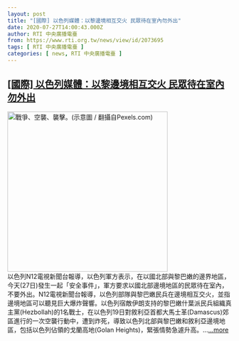 ```yaml
---
layout: post
title: "[國際] 以色列媒體：以黎邊境相互交火 民眾待在室內勿外出"
date: 2020-07-27T14:00:43.000Z
author: RTI 中央廣播電臺
from: https://www.rti.org.tw/news/view/id/2073695
tags: [ RTI 中央廣播電臺 ]
categories: [ news, RTI 中央廣播電臺 ]
---
```

<!--1595858443000-->
[[國際] 以色列媒體：以黎邊境相互交火 民眾待在室內勿外出](https://www.rti.org.tw/news/view/id/2073695)
------

<div>
<img src="https://static.rti.org.tw/assets/thumbnails/2020/01/04/064ac0f38b1f6353df8a7ef6012a9536.jpg" width="360" alt="戰爭、空襲、襲擊。(示意圖 / 翻攝自Pexels.com)" title="戰爭、空襲、襲擊。(示意圖 / 翻攝自Pexels.com)"><br>以色列N12電視新聞台報導，以色列軍方表示，在以國北部與黎巴嫩的邊界地區，今天(27日)發生一起「安全事件」，軍方要求以國北部邊境地區的民眾待在室內，不要外出。N12電視新聞台報導，以色列部隊與黎巴嫩民兵在邊境相互交火，並指邊境地區可以聽見巨大爆炸聲響。以色列宿敵伊朗支持的黎巴嫩什葉派民兵組織真主黨(Hezbollah)的1名戰士，在以色列19日對敘利亞首都大馬士革(Damascus)郊區進行的一次空襲行動中，遭到炸死，導致以色列北部與黎巴嫩和敘利亞邊境地區，包括以色列佔領的戈蘭高地(Golan Heights)，緊張情勢急遽升高。...<a target="_blank" href="https://www.rti.org.tw/news/view/id/2073695">...more</a>
</div>
